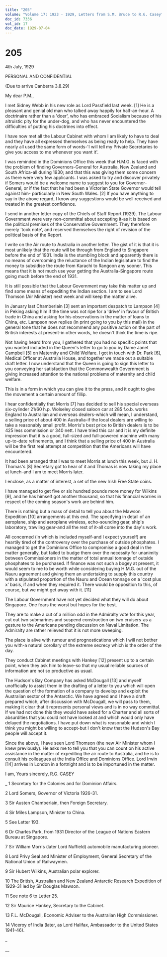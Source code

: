 ```yaml
---
title: "205"
volume: "Volume 17: 1923 - 1929, Letters from S.M. Bruce to R.G. Casey"
doc_id: 7336
vol_id: 17
doc_date: 1929-07-04
---
```


# 205

4th July, 1929

PERSONAL AND CONFIDENTIAL

(Due to arrive Canberra 3.8.29)

My dear P.M.,

I met Sidney Webb in his new role as Lord Passfield last week. [1] He is a pleasant and genial old man who talked away happily for half-an-hour. A doctrinaire rather than a 'doer', who has embraced Socialism because of his altruistic pity for the under-dog, and who has never encountered the difficulties of putting his doctrines into effect.

I have now met all the Labour Cabinet with whom I am likely to have to deal and they have all expressed themselves as being ready to help. They have nearly all used the same form of words-'I will tell my Private Secretaries to give you access to me whenever you want it'.

I was reminded in the Dominions Office this week that H.M.G. is faced with the problem of finding Governors-General for Australia, New Zealand and South Africa-all during 1930; and that this was giving them some concern as there were very few applicants. I was asked to try and discover privately if Somers would be a welcome name to suggest to you for Governor-General, or if the fact that he had been a Victorian State Governor would tell against him- particularly in New South Wales. [2] If you have anything to say in the above regard, I know any suggestions would be well received and treated in the greatest confidence.

I send in another letter copy of the Chiefs of Staff Report (1929). The Labour Government were very non-committal about accepting it-as it is based on the political premises of the Conservative Government. They therefore merely 'took note', and reserved themselves the right of revision of the political basis of the Report.

I write on the Air route to Australia in another letter. The gist of it is that it is most unlikely that the route will be through from England to Singapore before the end of 1931. India is the stumbling block and apparently there is no means of overcoming the reluctance of the Indian legislature to find the money to subsidise the route from Karachi to Rangoon any sooner. This means that it is not much use your getting the Australia-Singapore route going much before the end of 1931.

It is still possible that the Labour Government may take this matter up and find some means of expediting the Indian section. I am to see Lord Thomson (Air Minister) next week and will keep the matter alive.

In January last Chamberlain [3] sent an important despatch to Lampson [4] in Peking asking him if the time was not ripe for a 'drive' in favour of British trade in China and asking for his observations in the matter of loans to China, etc. Lampson now replies (in print going to you by this mail) in the general tone that he does not recommend any positive action on the part of British interests at present-in other words, he doesn't think the time is ripe.

Not having heard from you, I gathered that you had no specific points that you wanted included in the Queen's letter to go to you by Dame Janet Campbell [5] on Maternity and Child Welfare. I got in touch with Dr. Park [6], Medical Officer at Australia House, and together we made out a suitable draft letter. I now understand that the Queen is going to sign this letter to you conveying her satisfaction that the Commonwealth Government is giving increased attention to the national problems of maternity and child welfare.

This is in a form in which you can give it to the press, and it ought to give the movement a certain amount of fillip.

I hear confidentially that Morris [7] has decided to sell his special overseas six-cylinder 21/60 h.p. Wolseley closed saloon car at 285 f.o.b. works England to Australian and overseas dealers-which will mean, I understand, a selling price of about 400 in Australia-if the local dealers are willing to take a reasonably small profit. Morris's best price to British dealers is to be 425 less commission or 340 nett. I have tried this car and it is my definite impression that it is a good, full-sized and full-powered machine with many up-to-date refinements, and I think that a selling price of 400 in Australia will be the first real attempt at competition that the Americans will have encountered.

It had been arranged that I was to meet Morris at lunch this week, but J. H. Thomas's [8] Secretary got to hear of it and Thomas is now taking my place at lunch-and I am to meet Morris later.

I enclose, as a matter of interest, a set of the new Irish Free State coins.

I have managed to get five or six hundred pounds more money for Wilkins [9], and he has himself got another thousand, so that his financial worries in respect of the coming season's work are behind him.

There is nothing but a mass of detail to tell you about the Mawson Expedition [10] arrangements at this end. The specifying in detail of an aeroplane, ship and aeroplane wireless, echo-sounding gear, ship's laboratory, trawling gear-and all the rest of it-all come into the day's work.

All concerned (in which is included myself-and I expect yourself) are heartily tired of the controversy over the purchase of outside phosphates. I managed to get the Dominions Office to compromise a good deal in the matter generally, but failed to budge them over the necessity for unanimity between Commissioners in the matter of total annual tonnage of outside phosphates to be purchased. If finance was not such a bogey at present, it would seem to me to be worth while considering buying H.M.G. out of the Nauru agreement and giving them an undertaking to supply this country with a stipulated proportion of the Nauru and Ocean tonnage on a 'cost plus x' basis, if and when they required it. There would be opposition to this, of course, but we might get away with it. [11]

The Labour Government have not yet decided what they will do about Singapore. One fears the worst but hopes for the best.

They are to make a cut of a million odd in the Admiralty vote for this year, cut out two submarines and suspend construction on two cruisers-as a gesture to the Americans pending discussion on Naval Limitation. The Admiralty are rather relieved that it is not more sweeping.

The place is alive with rumour and prognostications which I will not bother you with-a natural corollary of the extreme secrecy which is the order of the day.

They conduct Cabinet meetings with Hankey [12] present up to a certain point, when they ask him to leave-so that my usual reliable sources of information are not so productive as usual.

The Hudson's Bay Company has asked McDougall [13] and myself unofficially to assist them in the drafting of a letter to you which will open the question of the formation of a company to develop and exploit the Australian sector of the Antarctic. We have agreed and I have a draft prepared which, after discussion with McDougall, we will pass to them, making it clear that it represents personal views and is in no way committal. If we had not done this they would have asked for a Charter and all sorts of absurdities that you could not have looked at and which would only have delayed the negotiations. I have put down what is reasonable and which I think you might be willing to accept-but I don't know that the Hudson's Bay people will accept it.

Since the above, I have seen Lord Thomson (the new Air Minister whom I knew previously). He asks me to tell you that you can count on his active assistance in the matter of expediting the air route to Australia, and he is to consult his colleagues at the India Office and Dominions Office. Lord Irwin [14] arrives in London in a fortnight and is to be importuned in the matter.

I am, Yours sincerely, R.G. CASEY 

_ 1 Secretary for the Colonies and for Dominion Affairs.

2 Lord Somers, Governor of Victoria 1926-31.

3 Sir Austen Chamberlain, then Foreign Secretary.

4 Sir Miles Lampson, Minister to China.

5 See Letter 193.

6 Dr Charles Park, from 1931 Director of the League of Nations Eastern Bureau at Singapore.

7 Sir William Morris (later Lord Nuffield) automobile manufacturing pioneer.

8 Lord Privy Seal and Minister of Employment, General Secretary of the National Union of Railwaymen.

9 Sir Hubert Wilkins, Australian polar explorer.

10 The British, Australian and New Zealand Antarctic Research Expedition of 1929-31 led by Sir Douglas Mawson.

11 See note 6 to Letter 25.

12 Sir Maurice Hankey, Secretary to the Cabinet.

13 F.L. McDougall, Economic Adviser to the Australian High Commissioner.

14 Viceroy of India (later, as Lord Halifax, Ambassador to the United States 1941-46).

_

__
